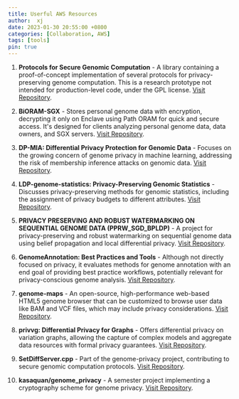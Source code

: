 ```yaml
---
title: Userful AWS Resources
author:  xj
date: 2023-01-30 20:55:00 +0800
categories: [Collaboration, AWS]
tags: [tools]
pin: true
---
```


1. **Protocols for Secure Genomic Computation** - A library containing a proof-of-concept implementation of several protocols for privacy-preserving genome computation. This is a research prototype not intended for production-level code, under the GPL license. [Visit Repository](https://github.com/dwu4/genome-privacy).

2. **BiORAM-SGX** - Stores personal genome data with encryption, decrypting it only on Enclave using Path ORAM for quick and secure access. It's designed for clients analyzing personal genome data, data owners, and SGX servers. [Visit Repository](https://github.com/diwata11/BiORAM-SGX).

3. **DP-MIA: Differential Privacy Protection for Genomic Data** - Focuses on the growing concern of genome privacy in machine learning, addressing the risk of membership inference attacks on genomic data. [Visit Repository](https://github.com/work-hard-play-harder/DP-MIA).

4. **LDP-genome-statistics: Privacy-Preserving Genomic Statistics** - Discusses privacy-preserving methods for genomic statistics, including the assignment of privacy budgets to different attributes. [Visit Repository](https://github.com/ay0408/LDP-genome-statistics).

5. **PRIVACY PRESERVING AND ROBUST WATERMARKING ON SEQUENTIAL GENOME DATA (PPRW_SGD_BPLDP)** - A project for privacy-preserving and robust watermarking on sequential genome data using belief propagation and local differential privacy. [Visit Repository](https://github.com/acoksuz/PPRW_SGD_BPLDP).

6. **GenomeAnnotation: Best Practices and Tools** - Although not directly focused on privacy, it evaluates methods for genome annotation with an end goal of providing best practice workflows, potentially relevant for privacy-conscious genome analysis. [Visit Repository](https://github.com/harvardinformatics/GenomeAnnotation).

7. **genome-maps** - An open-source, high-performance web-based HTML5 genome browser that can be customized to browse user data like BAM and VCF files, which may include privacy considerations. [Visit Repository](https://github.com/opencb/genome-maps).

8. **privvg: Differential Privacy for Graphs** - Offers differential privacy on variation graphs, allowing the capture of complex models and aggregate data resources with formal privacy guarantees. [Visit Repository](https://github.com/pangenome/privvg).

9. **SetDiffServer.cpp** - Part of the genome-privacy project, contributing to secure genomic computation protocols. [Visit Repository](https://github.com/genome-privacy/SetDiffServer.cpp).

10. **kasaquan/genome_privacy** - A semester project implementing a cryptography scheme for genome privacy. [Visit Repository](https://github.com/kasaquan/genome_privacy).

